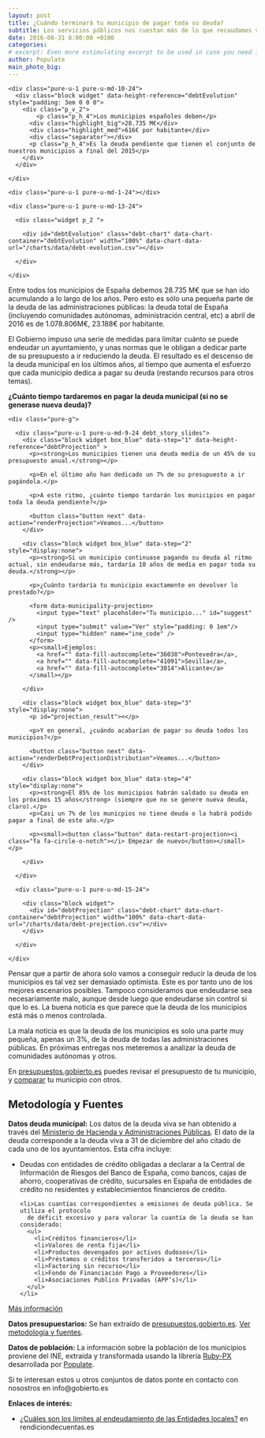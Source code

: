 ```yaml
---
layout: post
title: ¿Cuándo terminará tu municipio de pagar toda su deuda?
subtitle: Los servicios públicos nos cuestan más de lo que recaudamos via impuestos. Los municipios 
date: 2016-08-31 8:00:00 +0100
categories: 
# excerpt: Even more estimulating excerpt to be used in case you need it. 
author: Populate
main_photo_big: 
---
```


<div class="tool">

  <div class="pure-g center block box_blue">

    <div class="pure-u-1 pure-u-md-10-24">
      <div class="block widget" data-height-reference="debtEvolution" style="padding: 3em 0 0 0">
        <div class="p_v_2">
        	<p class="p_h_4">Los municipios españoles deben</p>
          <div class="highlight_big">28.735 M€</div>
          <div class="highlight_med">616€ por habitante</div>
          <div class="separator"></div>
          <p class="p_h_4">Es la deuda pendiente que tienen el conjunto de nuestros municipios a final del 2015</p>
        </div>
      </div>
      
    </div>

    <div class="pure-u-1 pure-u-md-1-24"></div>

    <div class="pure-u-1 pure-u-md-13-24">

      <div class="widget p_2 ">

        <div id="debtEvolution" class="debt-chart" data-chart-container="debtEvolution" width="100%" data-chart-data-url="/charts/data/debt-evolution.csv"></div>

      </div>

    </div>

  </div>

</div>


<p>Entre todos los municipios de España debemos 28.735 M€ que se han ido acumulando a lo largo de los años. Pero esto es sólo una pequeña parte de la deuda de las administraciones públicas: la deuda total de España (incluyendo comunidades autónomas, administración central, etc) a abril de 2016 es de 1.078.806M€, 23.188€ por habitante.</p>

<p>El Gobierno impuso una serie de medidas para limitar cuánto se puede endeudar un ayuntamiento, y unas normas que le obligan a dedicar parte de su presupuesto a ir reduciendo la deuda. El resultado es el descenso de la deuda municipal en los últimos años, al tiempo que aumenta el esfuerzo que cada municipio dedica a pagar su deuda (restando recursos para otros temas).</p>

<p><strong>¿Cuánto tiempo tardaremos en pagar la deuda municipal (si no se generase nueva deuda)?</strong></p>

<div class="tool">

  <div class="separator blue short"></div>

  <div class="full_width">

    <div class="pure-g">

      <div class="pure-u-1 pure-u-md-9-24 debt_story_slides">
        <div class="block widget box_blue" data-step="1" data-height-reference="debtProjection" >
          <p><strong>Los municipios tienen una deuda media de un 45% de su presupuesto anual.</strong></p>

          <p>En el último año han dedicado un 7% de su presupuesto a ir pagándola.</p>

          <p>A este ritmo, ¿cuánto tiempo tardarán los municipios en pagar toda la deuda pendiente?</p>

          <button class="button next" data-action="renderProjection">Veamos...</button>
        </div>

        <div class="block widget box_blue" data-step="2" style="display:none">
          <p><strong>Si un municipio continuase pagando su deuda al ritmo actual, sin endeudarse más, tardaría 10 años de media en pagar toda su deuda.</strong></p>

          <p>¿Cuánto tardaría tu municipio exactamente en devolver lo prestado?</p>

          <form data-municipality-projection>
            <input type="text" placeholder="Tu municipio..." id="suggest" />
            <input type="submit" value="Ver" style="padding: 0 1em"/>
            <input type="hidden" name="ine_code" />
          </form>
          <p><small>Ejemplos: 
          	<a href="" data-fill-autocomplete="36038">Pontevedra</a>,
          	<a href="" data-fill-autocomplete="41091">Sevilla</a>,
          	<a href="" data-fill-autocomplete="3014">Alicante</a>
          </small></p>

        </div>

        <div class="block widget box_blue" data-step="3" style="display:none">
          <p id="projection_result"><</p>

          <p>Y en general, ¿cuándo acabarían de pagar su deuda todos los municipios?</p>

          <button class="button next" data-action="renderDebtProjectionDistribution">Veamos...</button>
        </div>

        <div class="block widget box_blue" data-step="4" style="display:none">
          <p><strong>El 85% de los municipios habrán saldado su deuda en los próximos 15 años</strong> (siempre que no se genere nueva deuda, claro).</p>
          <p>Casi un 7% de los municpios no tiene deuda o la habrá podido pagar a final de este año.</p>

          <p><small><button class="button" data-restart-projection><i class="fa fa-circle-o-notch"></i> Empezar de nuevo</button></small></p>

        </div>

      </div>

      <div class="pure-u-1 pure-u-md-15-24">

        <div class="block widget">
          <div id="debtProjection" class="debt-chart" data-chart-container="debtProjection" width="100%" data-chart-data-url="/charts/data/debt-projection.csv"></div>
        </div>

      </div>

    </div>

  </div>

</div>

<div class="separator blue short"></div>

<p>Pensar que a partir de ahora solo vamos a conseguir reducir la deuda de los municipios es tal vez ser demasiado optimista. Este es por tanto uno de los mejores escenarios posibles. Tampoco consideramos que endeudarse sea necesariamente malo, aunque desde luego que endeudarse sin control si que lo es. La buena noticia es que parece que la deuda de los municipios está más o menos controlada.</p>

<p>La mala noticia es que la deuda de los municipios es solo una parte muy pequeña, apenas un 3%, de la deuda de todas las administraciones públicas. En próximas entregas nos meteremos a analizar la deuda de comunidades autónomas y otros.</p>

<p>En <a href="http://presupuestos.gobierto.es">presupuestos.gobierto.es</a> puedes revisar el presupuesto de tu municipio, y <a href="https://presupuestos.gobierto.es/compare">comparar</a> tu municipio con otros.</p>



<div class="separator blue short"></div>

<div class="note">

  <h2>Metodología y Fuentes</h2>

  <p><strong>Datos deuda municipal:</strong> Los datos de la deuda viva se han obtenido a través del <a href="http://www.minhap.gob.es/es-ES/Areas%20Tematicas/Administracion%20Electronica/OVEELL/Paginas/DeudaViva.aspx" target="_blank">Ministerio de Hacienda y Administraciones Públicas</a>. El dato de la deuda corresponde a la deuda viva a 31 de diciembre del año citado de cada uno de los ayuntamientos. Esta cifra incluye:</p>

  <ul>
    <li>Deudas con entidades de crédito obligadas a declarar a la Central de Información de
      Riesgos del Banco de España, como bancos, cajas de ahorro, cooperativas de crédito,
      sucursales en España de entidades de crédito no residentes y establecimientos financieros
      de crédito.</li>

    <li>Las cuantías correspondientes a emisiones de deuda pública. Se utiliza el protocolo
      de déficit excesivo y para valorar la cuantía de la deuda se han considerado:
      <ul>
        <li>Créditos financieros</li>
        <li>Valores de renta fija</li>
        <li>Productos devengados por activos dudosos</li>
        <li>Préstamos o créditos transferidos a terceros</li>
        <li>Factoring sin recurso</li>
        <li>Fondo de Financiación Pago a Proveedores</li>
        <li>Asociaciones Publico Privadas (APP’s)</li>
      </ul>
    </li>
  </ul>

  <p><a href="http://www.minhap.gob.es/Documentacion/Publico/DGCFEL/DeudaViva/Informe%20Deuda%20Viva%202015%20Total_OVEL_20160506.pdf" target="_blank">Más información</a></p>

  <p><strong>Datos presupuestarios:</strong> Se han extraído de <a href="http://presupuestos.gobierto.es">presupuestos.gobierto.es</a>. <a href="https://presupuestos.gobierto.es/about#method">Ver metodología y fuentes</a>.</p>

  <p><strong>Datos de población:</strong> La información sobre la población de los municipios proviene del INE, extraída y transformada usando la librería <a href="https://github.com/PopulateTools/ruby-px">Ruby-PX</a> desarrollada por <a href="http://populate.tools">Populate</a>.</p>

  <p>Si te interesan estos u otros conjuntos de datos ponte en contacto con nosostros en info@gobierto.es</p>

  <p><strong>Enlaces de interés:</strong></p>

  <ul>
  	<li><a href="http://www.rendiciondecuentas.es/es/informaciongeneral/ingresosentidades/LimitesEndeudamientoEntidadesLocales.html">¿Cuáles son los límites al endeudamiento de las Entidades locales?</a> en rendiciondecuentas.es</li>    
  </ul>

</div>

